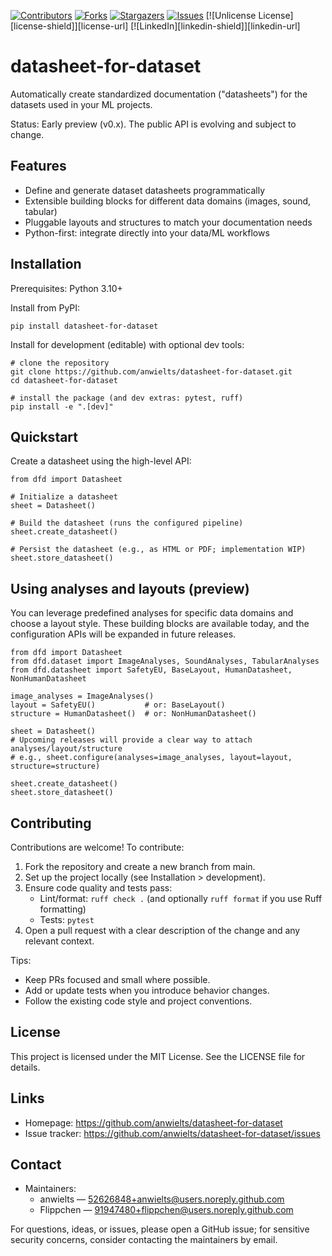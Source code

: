 <!-- Improved compatibility of back to top link: See: https://github.com/othneildrew/Best-README-Template/pull/73 -->
<a id="readme-top"></a>
<!--
*** Thanks for checking out the Best-README-Template. If you have a suggestion
*** that would make this better, please fork the repo and create a pull request
*** or simply open an issue with the tag "enhancement".
*** Don't forget to give the project a star!
*** Thanks again! Now go create something AMAZING! :D
-->



<!-- PROJECT SHIELDS -->
<!--
*** I'm using markdown "reference style" links for readability.
*** Reference links are enclosed in brackets [ ] instead of parentheses ( ).
*** See the bottom of this document for the declaration of the reference variables
*** for contributors-url, forks-url, etc. This is an optional, concise syntax you may use.
*** https://www.markdownguide.org/basic-syntax/#reference-style-links
-->
[![Contributors][contributors-shield]][contributors-url]
[![Forks][forks-shield]][forks-url]
[![Stargazers][stars-shield]][stars-url]
[![Issues][issues-shield]][issues-url]
[![Unlicense License][license-shield]][license-url]
[![LinkedIn][linkedin-shield]][linkedin-url]

# datasheet-for-dataset

Automatically create standardized documentation ("datasheets") for the datasets used in your ML projects.

Status: Early preview (v0.x). The public API is evolving and subject to change.

## Features
- Define and generate dataset datasheets programmatically
- Extensible building blocks for different data domains (images, sound, tabular)
- Pluggable layouts and structures to match your documentation needs
- Python-first: integrate directly into your data/ML workflows

## Installation
Prerequisites: Python 3.10+

Install from PyPI:
```
pip install datasheet-for-dataset
```

Install for development (editable) with optional dev tools:
```
# clone the repository
git clone https://github.com/anwielts/datasheet-for-dataset.git
cd datasheet-for-dataset

# install the package (and dev extras: pytest, ruff)
pip install -e ".[dev]"
```

## Quickstart
Create a datasheet using the high-level API:
```
from dfd import Datasheet

# Initialize a datasheet
sheet = Datasheet()

# Build the datasheet (runs the configured pipeline)
sheet.create_datasheet()

# Persist the datasheet (e.g., as HTML or PDF; implementation WIP)
sheet.store_datasheet()
```

## Using analyses and layouts (preview)
You can leverage predefined analyses for specific data domains and choose a layout style. These building blocks are available today, and the configuration APIs will be expanded in future releases.
```
from dfd import Datasheet
from dfd.dataset import ImageAnalyses, SoundAnalyses, TabularAnalyses
from dfd.datasheet import SafetyEU, BaseLayout, HumanDatasheet, NonHumanDatasheet

image_analyses = ImageAnalyses()
layout = SafetyEU()           # or: BaseLayout()
structure = HumanDatasheet()  # or: NonHumanDatasheet()

sheet = Datasheet()
# Upcoming releases will provide a clear way to attach analyses/layout/structure
# e.g., sheet.configure(analyses=image_analyses, layout=layout, structure=structure)

sheet.create_datasheet()
sheet.store_datasheet()
```

## Contributing
Contributions are welcome! To contribute:
1. Fork the repository and create a new branch from main.
2. Set up the project locally (see Installation > development).
3. Ensure code quality and tests pass:
   - Lint/format: `ruff check .` (and optionally `ruff format` if you use Ruff formatting)
   - Tests: `pytest`
4. Open a pull request with a clear description of the change and any relevant context.

Tips:
- Keep PRs focused and small where possible.
- Add or update tests when you introduce behavior changes.
- Follow the existing code style and project conventions.

## License
This project is licensed under the MIT License. See the LICENSE file for details.

## Links
- Homepage: https://github.com/anwielts/datasheet-for-dataset
- Issue tracker: https://github.com/anwielts/datasheet-for-dataset/issues

## Contact
- Maintainers: 
  - anwielts — 52626848+anwielts@users.noreply.github.com
  - Flippchen — 91947480+flippchen@users.noreply.github.com

For questions, ideas, or issues, please open a GitHub issue; for sensitive security concerns, consider contacting the maintainers by email.


[contributors-shield]: https://img.shields.io/github/contributors/othneildrew/Best-README-Template.svg?style=for-the-badge
[contributors-url]: https://github.com/othneildrew/Best-README-Template/graphs/contributors
[forks-shield]: https://img.shields.io/github/forks/othneildrew/Best-README-Template.svg?style=for-the-badge
[forks-url]: https://github.com/othneildrew/Best-README-Template/network/members
[stars-shield]: https://img.shields.io/github/stars/othneildrew/Best-README-Template.svg?style=for-the-badge
[stars-url]: https://github.com/othneildrew/Best-README-Template/stargazers
[issues-shield]: https://img.shields.io/github/issues/othneildrew/Best-README-Template.svg?style=for-the-badge
[issues-url]: https://github.com/othneildrew/Best-README-Template/issues